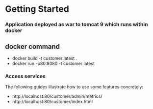 # Getting Started

### Application deployed as war to tomcat 9 which runs within docker

## docker command
* docker build -t customer:latest .
* docker run -p80:8080 -t customer:latest

### Access services
The following guides illustrate how to use some features concretely:

* http://localhost:80/customer/admin/metrics/
* http://localhost:80/customer/index.html
